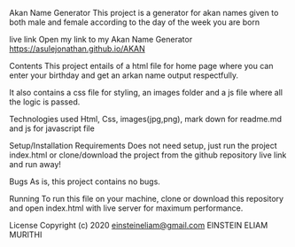 Akan Name Generator
This project is a generator for akan names given to both male and female according to the day of the week you are born

live link
Open my link to my Akan Name Generator
https://asulejonathan.github.io/AKAN

Contents
This project entails of a html file for home page where you can enter your birthday and get an arkan name output respectfully.

It also contains a css file for styling, an images folder and a js file where all the logic is passed.

Technologies used
Html, Css, images(jpg,png), mark down for readme.md and js for javascript file

Setup/Installation Requirements
Does not need setup, just run the project index.html or clone/download the project from the github repository live link and run away!

Bugs
As is, this project contains no bugs.

Running
To run this file on your machine, clone or download this repository and open index.html with live server for maximum performance.

License
Copyright (c) 2020 einsteineliam@gmail.com EINSTEIN ELIAM MURITHI


